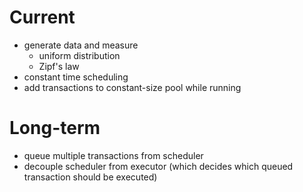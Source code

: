 # Current
- generate data and measure
  - uniform distribution
  - Zipf's law
- constant time scheduling
- add transactions to constant-size pool while running

# Long-term
- queue multiple transactions from scheduler
- decouple scheduler from executor (which decides which queued transaction should be executed)
